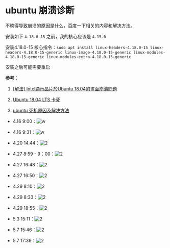 # ubuntu 崩溃诊断

不晓得导致崩溃的原因是什么，百度一下相关的内容和解决方法。

安装如下 `4.18.0-15` 之前，我的核心应该是 `4.15.0`

安装4.18.0-15 核心指令：`sudo apt install linux-headers-4.18.0-15 linux-headers-4.18.0-15-generic linux-image-4.18.0-15-generic linux-modules-4.18.0-15-generic linux-modules-extra-4.18.0-15-generic`

安装之后可能需要重启

**参考**：

1. [[解法] Intel顯示晶片於Ubuntu 18.04的畫面崩潰問題](https://forum.ubuntu.org.cn/viewtopic.php?f=187&t=488711)

2. [Ubuntu 18.04 LTS 卡死](https://forum.ubuntu.org.cn/viewtopic.php?f=187&t=487614)

3. [ubuntu 死机原因及解决方法](https://www.eefocus.com/fhq1989312/blog/13-02/291658_8d604.html)

- 4.16 9:00：![w](http://ww1.sinaimg.cn/large/006alGmrly1g247cimtxmj31gw0rlb29.jpg)

- 4.16 9:31：![w](http://ww1.sinaimg.cn/large/006alGmrly1g2483je3eaj31gx0q6kjl.jpg)

- 4.20 14.44：![2](http://ww1.sinaimg.cn/large/006alGmrly1g293pxl6slj31h00amgoe.jpg)

- 4.27 8:59 - 9：00：![2](http://ww1.sinaimg.cn/large/006alGmrly1g2gxfxlusgj313i0mp7wh.jpg)

- 4.27 16:48：![2](http://ww1.sinaimg.cn/large/006alGmrly1g2happ8mylj31hb0r2e81.jpg)

- 4.27 16:50：![2](http://ww1.sinaimg.cn/large/006alGmrly1g2hao4gsp3j31h30qhe81.jpg)

- 4.29 8:10：![2](http://ww1.sinaimg.cn/large/006alGmrly1g2j6s4bbqoj31gy0r04p8.jpg)

- 4.29 8:33：![2](http://ww1.sinaimg.cn/large/006alGmrly1g2j7g6m6xaj31gy0p9trc.jpg)

- 4.29 18:55：![2](http://ww1.sinaimg.cn/large/006alGmrly1g2jpjol5dlj31gy0q44qp.jpg)

- 5.3 15:11：![2](http://ww1.sinaimg.cn/large/006alGmrly1g2o5hwdcplj30zp0etwxz.jpg)

- 5.7 15:46：![2](http://ww1.sinaimg.cn/large/006alGmrly1g2ssz3puqjj31h70pth5z.jpg)

- 5.7 17:39：![2](http://ww1.sinaimg.cn/large/006alGmrly1g2sy3ah115j31gr0q34gt.jpg)